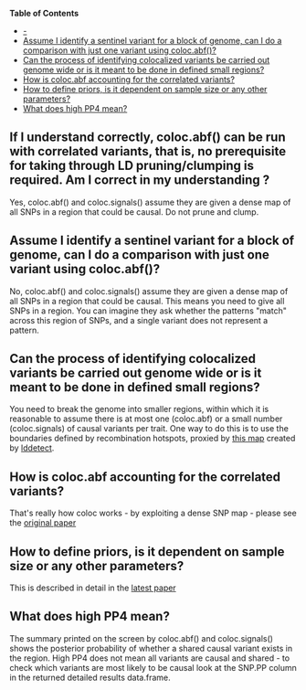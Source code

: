 <!-- markdown-toc start - Don't edit this section. Run M-x markdown-toc-refresh-toc -->
**Table of Contents**

- [-](#-)
- [Assume I identify a sentinel variant for a block of genome, can I do a comparison with just one variant using coloc.abf()?](#assume-i-identify-a-sentinel-variant-for-a-block-of-genome-can-i-do-a-comparison-with-just-one-variant-using-colocabf)
- [Can the process of identifying colocalized variants be carried out genome wide or is it meant to be done in defined small regions?](#can-the-process-of-identifying-colocalized-variants-be-carried-out-genome-wide-or-is-it-meant-to-be-done-in-defined-small-regions)
- [How is coloc.abf accounting for the correlated variants?](#how-is-colocabf-accounting-for-the-correlated-variants)
- [How to define priors, is it dependent on sample size or any other parameters?](#how-to-define-priors-is-it-dependent-on-sample-size-or-any-other-parameters)
- [What does high PP4 mean?](#what-does-high-pp4-mean)

<!-- markdown-toc end -->


## If I understand correctly, coloc.abf() can be run with correlated variants, that is, no prerequisite for taking through LD pruning/clumping is required. Am I correct in my understanding ?

Yes, coloc.abf() and coloc.signals() assume they are given a dense map of all SNPs in a region that could be causal.   Do not prune and clump.

## Assume I identify a sentinel variant for a block of genome, can I do a comparison with just one variant using coloc.abf()?

No, coloc.abf() and coloc.signals() assume they are given a dense map of all SNPs in a region that could be causal. This means you need to give all SNPs in a region. You can imagine they ask whether the patterns "match" across this region of SNPs, and a single variant does not represent a pattern. 

## Can the process of identifying colocalized variants be carried out genome wide or is it meant to be done in defined small regions?

You need to break the genome into smaller regions, within which it is reasonable to assume there is at most one (coloc.abf) or a small number (coloc.signals) of causal variants per trait.  One way to do this is to use the boundaries defined by recombination hotspots, proxied by [this map](https://bitbucket.org/nygcresearch/ldetect-data/src/master/) created by [lddetect](https://academic.oup.com/bioinformatics/article/32/2/283/1743626).

## How is coloc.abf accounting for the correlated variants?

That's really how coloc works - by exploiting a dense SNP map - please see the [original paper](https://journals.plos.org/plosgenetics/article?id=10.1371/journal.pgen.1004383)

## How to define priors, is it dependent on sample size or any other parameters?

This is described in detail in the [latest paper](https://journals.plos.org/plosgenetics/article?id=10.1371/journal.pgen.1008720)

## What does high PP4 mean?

The summary printed on the screen by coloc.abf() and coloc.signals() shows the posterior probability of whether a shared causal variant exists in the region. High PP4 does not mean all variants are causal and shared - to check which variants are most likely to be causal look at the SNP.PP column in the returned detailed results data.frame.
